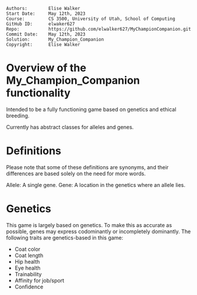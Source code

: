 ﻿```
Authors:        Elise Walker
Start Date:     May 12th, 2023
Course:         CS 3500, University of Utah, School of Computing
GitHub ID:      elwaker627
Repo:           https://github.com/elwalker627/MyChampionCompanion.git
Commit Date:    May 12th, 2023
Solution:       My_Champion_Companion
Copyright:      Elise Walker
```

# Overview of the My_Champion_Companion functionality

Intended to be a fully functioning game based on genetics and ethical breeding.

Currently has abstract classes for alleles and genes.

# Definitions

Please note that some of these definitions are synonyms, and their differences
are based solely on the need for more words.

Allele:     A single gene.
Gene:       A location in the genetics where an allele lies.

# Genetics

This game is largely based on genetics. To make this as accurate as possible,
genes may express codominantly or incompletely dominantly. The following traits
are genetics-based in this game:

* Coat color
* Coat length
* Hip health
* Eye health
* Trainability
* Affinity for job/sport
* Confidence